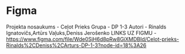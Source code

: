 # Figma
Projekta nosaukums - Ceļot Prieks
Grupa - DP 1-3
Autori - Rinalds Ignatovičs,Artūrs Vaļuks,Deniss Jerošenko
LINKS UZ FIGMU - https://www.figma.com/file/Wde0SjH6d8pRw8GiXMDBId/Celot-prieks-Rinalds%2CDeniss%2CArturs-DP-1-3?node-id=18%3A26